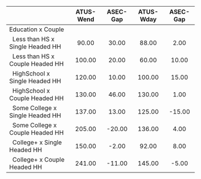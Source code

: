
|                      |    ATUS-Wend |     ASEC-Gap |    ATUS-Wday |     ASEC-Gap |
| -------------------- | :----------: | :----------: | :----------: | :----------: |
| Education x Couple   |              |              |              |              |
| &nbsp;&nbsp;Less than HS x Single Headed HH |        90.00 |        30.00 |        88.00 |         2.00 |
| &nbsp;&nbsp;Less than HS x Couple Headed HH |       100.00 |        20.00 |        60.00 |        10.00 |
| &nbsp;&nbsp;HighSchool x Single Headed HH |       120.00 |        10.00 |       100.00 |        15.00 |
| &nbsp;&nbsp;HighSchool x Couple Headed HH |       130.00 |        46.00 |       130.00 |         1.00 |
| &nbsp;&nbsp;Some College x Single Headed HH |       137.00 |        13.00 |       125.00 |       -15.00 |
| &nbsp;&nbsp;Some College x Couple Headed HH |       205.00 |       -20.00 |       136.00 |         4.00 |
| &nbsp;&nbsp;College+ x Single Headed HH |       150.00 |        -2.00 |        92.00 |         8.00 |
| &nbsp;&nbsp;College+ x Couple Headed HH |       241.00 |       -11.00 |       145.00 |        -5.00 |


